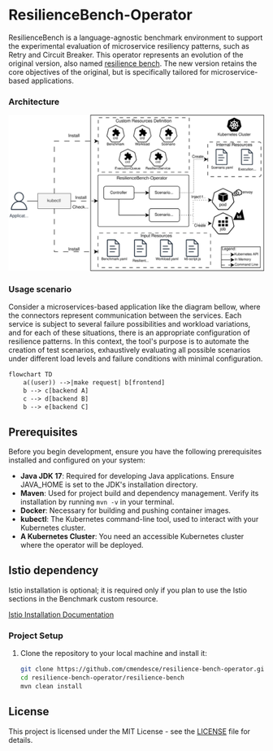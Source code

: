 # ResilienceBench-Operator


ResilienceBench is a language-agnostic benchmark environment to support the experimental evaluation of microservice resiliency patterns, such as Retry and Circuit Breaker. This operator represents an evolution of the original version, also named [resilience bench](https://github.com/ppgia-unifor/resilience-bench). The new version retains the core objectives of the original, but is specifically tailored for microservice-based applications.

### Architecture

![Architecture representation](./resiliencebench-operator-latest.svg)

### Usage scenario

Consider a microservices-based application like the diagram bellow, where the connectors represent communication between the services. Each service is subject to several failure possibilities and workload variations, and for each of these situations, there is an appropriate configuration of resilience patterns. In this context, the tool's purpose is to automate the creation of test scenarios, exhaustively evaluating all possible scenarios under different load levels and failure conditions with minimal configuration.

```mermaid
flowchart TD
    a((user)) -->|make request| b[frontend]
    b --> c[backend A]
    c --> d[backend B]
    b --> e[backend C]
```

## Prerequisites

Before you begin development, ensure you have the following prerequisites installed and configured on your system:

- **Java JDK 17**: Required for developing Java applications. Ensure JAVA_HOME is set to the JDK's installation directory.
- **Maven**: Used for project build and dependency management. Verify its installation by running `mvn -v` in your terminal.
- **Docker**: Necessary for building and pushing container images.
- **kubectl**: The Kubernetes command-line tool, used to interact with your Kubernetes cluster.
- **A Kubernetes Cluster**: You need an accessible Kubernetes cluster where the operator will be deployed.

## Istio dependency

Istio installation is optional; it is required only if you plan to use the Istio sections in the Benchmark custom resource. 

[Istio Installation Documentation](https://istio.io/latest/docs/setup/install/)

### Project Setup

1. Clone the repository to your local machine and install it:

   ```bash
   git clone https://github.com/cmendesce/resilience-bench-operator.git
   cd resilience-bench-operator/resilience-bench
   mvn clean install
   ```

## License

This project is licensed under the MIT License - see the [LICENSE](license.md) file for details.
